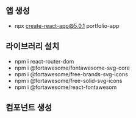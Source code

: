 ## 앱 생성
- npx create-react-app@5.0.1 portfolio-app

## 라이브러리 설치
- npm i react-router-dom
- npm i @fortawesome/fontawesome-svg-core
- npm i @fortawesome/free-brands-svg-icons
- npm i @fortawesome/free-solid-svg-icons
- npm i @fortawesome/react-fontawesom

## 컴포넌트 생성
